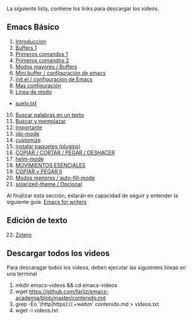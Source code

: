 La siguiente lista, contiene los links para descargar los videos.
## Emacs Básico
1. [Introduccion](https://www.dropbox.com/s/uj5uhs3wruwy18v/emacs1.webm?dl=0)
2. [Buffers 1](https://www.dropbox.com/s/a9ysepmpoobknr7/emacs2.webm?dl=0)
3. [Primeros comandos 1](https://www.dropbox.com/s/if624elr4afctb2/emacs3.webm?dl=0)
4.  [Primeros comandos 2](https://www.dropbox.com/s/o58b2s4cckjacgo/emacs4.webm?dl=0)
5. [Modos mayores / Buffers](https://www.dropbox.com/s/mmzq5q1cqlgkws0/emacs5.webm?dl=0)
6. [Mini buffer / configuración de emacs](https://www.dropbox.com/s/yvqwbzzlbrjze4j/emacs6.webm?dl=0)
7. [init.el / configuración de Emacs](https://www.dropbox.com/s/7z3w4yi56yawdq2/emacs7.webm?dl=0)
8. [Mas configuración](https://www.dropbox.com/s/ee4eufy13doid2x/emacs8.webm?dl=0)
9. [Linea de modo](https://www.dropbox.com/s/ttsfaerjd8gzvn2/emacs9.webm?dl=0)
 - [suelo.txt](https://www.dropbox.com/s/xmflteig5j77hf4/suelo.txt?dl=0) 
10. [Buscar palabras en un texto](https://www.dropbox.com/s/kt9gfh7eueic4r2/emacs10.webm?dl=0)
11. [Buscar y reemplazar](https://www.dropbox.com/s/tf7lpdll1mk1lqh/emacs11.webm?dl=0)
12. [Importante](https://www.dropbox.com/s/w8rcrk6vm9spuij/emacs12.webm?dl=0)
13. [ido-mode](https://www.dropbox.com/s/w6omtg08czvdr7p/emacs13.webm?dl=0)
14. [customize](https://www.dropbox.com/s/uopf65pe16lfsko/emacs14.webm?dl=0)
15. [instalar paquetes (plugins)](https://www.dropbox.com/s/w5z37zx73006zh7/emacs15.webm?dl=0)
16. [COPIAR / CORTAR / PEGAR / DESHACER](https://www.dropbox.com/s/ch6k26i9m2dyybg/emacs16.webm?dl=0)
17. [helm-mode](https://www.dropbox.com/s/jtomyodfe37xevx/emacs17.webm?dl=0)
18. [MOVIMIENTOS ESENCIALES](https://www.dropbox.com/s/5um93t36wxp07n0/emacs18.webm?dl=0)
19. [COPIAR y PEGAR II](https://www.dropbox.com/s/p5tnsugb7suypjo/emacs19.webm?dl=0)
20. [Modos menores / auto-fill-mode](https://www.dropbox.com/s/smtiyof5ddxvb65/emacs20.webm?dl=0)
21. [solarized-theme / Opcional](https://www.dropbox.com/s/9zk5jcf9jp4b8b0/emacs21.webm?dl=0)

Al finalizar esta sección, estarán en capacidad de seguir y entender la siguiente guía.
[Emacs for writers](http://therandymon.com/papers/emacs-for-writers.pdf)

## Edición de texto
22. [Zotero](https://www.dropbox.com/s/fk8rw111sl91cq2/zotero.webm?dl=0)
## Descargar todos los videos
Para descaragar todos los videos, deben ejecutar las siguientes lineas en una terminal


1. mkdir emacs-videos && cd emacs-videos
2. wget https://github.com/farliz/emacs-academia/blob/master/contenido.md 
3. grep -Eo '(http|https)://.+webm' contenido.md > videos.txt
4. wget -i videos.txt
